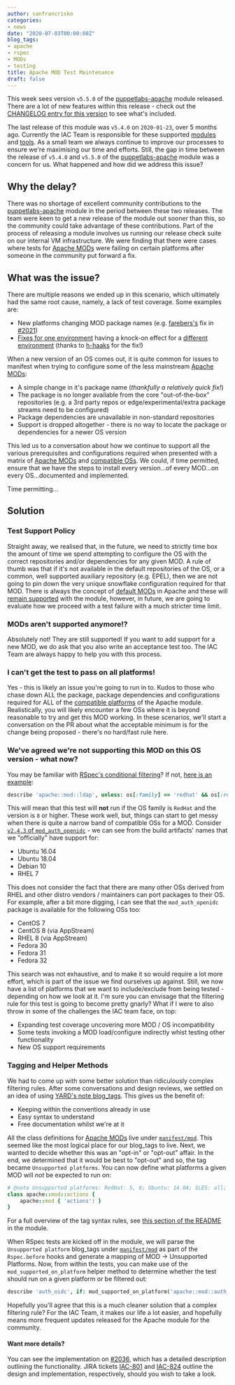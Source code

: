 ```yaml
---
author: sanfrancrisko
categories:
- news
date: "2020-07-03T00:00:00Z"
blog_tags:
- apache
- rspec
- MODs
- testing
title: Apache MOD Test Maintenance
draft: false
---
```

This week sees version `v5.5.0` of the [puppetlabs-apache][puppetlabs-apache-forge] module released.
There are a lot of new features within this release - check out the [CHANGELOG entry for this version][apache-5-5-0-changelog] to see what's included.

The last release of this module was `v5.4.0` on `2020-01-23`, over 5 months ago.
Currently the IAC Team is responsible for these supported [modules](/content-and-tooling-team/modules/) and [tools](/content-and-tooling-team/tools/).
As a small team we always continue to improve our processes to ensure we're maximising our time and efforts.
Still, the gap in time between the release of `v5.4.0` and `v5.5.0` of the [puppetlabs-apache][puppetlabs-apache-forge] module was a concern for us.
What happened and how did we address this issue?

## Why the delay?
There was no shortage of excellent community contributions to the [puppetlabs-apache][puppetlabs-apache-github] module in the period between these two releases.
The team were keen to get a new release of the module out sooner than this, so the community could take advantage of these contributions.
Part of the process of releasing a module involves us running our release check suite on our internal VM infrastructure.
We were finding that there were cases where tests for [Apache MODs][apache-mod] were failing on certain platforms after someone in the community put forward a fix.


## What was the issue?
There are multiple reasons we ended up in this scenario, which ultimately had the same root cause, namely, a lack of test coverage.
Some examples are:
- New platforms changing MOD package names (e.g. [farebers's][farebers] fix in [#2021][pr-2021])
- [Fixes for one environment][pr-1913] having a knock-on effect for a [different environment][pr-2041] (thanks to [h-haaks][h-haaks] for the fix!)

When a new version of an OS comes out, it is quite common for issues to manifest when trying to configure some of the less mainstream [Apache MODs][apache-mod]:
- A simple change in it's package name (_thankfully a relatively quick fix!_)
- The package is no longer available from the core "out-of-the-box" repositories (e.g. a 3rd party repos or edge/experimental/extra package streams need to be configured)
- Package dependencies are unavailable in non-standard repositories
- Support is dropped altogether - there is no way to locate the package or dependencies for a newer OS version

This led us to a conversation about how we continue to support all the various prerequisites and configurations required when presented with a matrix of [Apache MODs][apache-mod] and [compatible OSs][compatible-platforms].
We could, if time permitted, ensure that we have the steps to install every version...of every MOD...on every OS...documented and implemented.

Time permitting...

## Solution
### Test Support Policy
Straight away, we realised that, in the future, we need to strictly time box the amount of time we spend attempting to configure the OS with the correct repositories and/or dependencies for any given MOD.
A rule of thumb was that if it's not available in the default repositories of the OS, or a common, well supported auxiliary repository (e.g. EPEL), then we are not going to pin down the very unique snowflake configuration required for that MOD.
There is always the concept of [default MODs][default-mods-pp] in Apache and these will [remain supported][default-mods-spec] with the module, however, in future, we are going to evaluate how we proceed with a test failure with a much stricter time limit.

### MODs aren't supported anymore!?
Absolutely not! They are still supported! If you want to add support for a new MOD, we do ask that you also write an acceptance test too.
The IAC Team are always happy to help you with this process.

### I can't get the test to pass on all platforms!
Yes - this is likely an issue you're going to run in to.
Kudos to those who chase down ALL the package, package dependencies and configurations required for ALL of the [compatible platforms][compatible-platforms] of the Apache module.
Realistically, you will likely encounter a few OSs where it is beyond reasonable to try and get this MOD working.
In these scenarios, we'll start a conversation on the PR about what the acceptable minimum is for the change being proposed - there's no hard/fast rule here.

### We've agreed we're not supporting this MOD on this OS version - what now?
You may be familiar with [RSpec's conditional filtering][rspec-conditional-filtering]?
If not, [here is an example][rspec-filtering-example]:
```ruby
describe 'apache::mod::ldap', unless: os[:family] == 'redhat' && os[:release].to_i >= 8 do
```
This will mean that this test will **not** run if the OS family is `RedHat` and the version is `8` or higher.
These work well, but, things can start to get messy when there is quite a narrow band of compatible OSs for a MOD.
Consider [`v2.4.3` of `mod_auth_openidc`][mod_auth_openidc_2_4_3] - we can see from the build artifacts' names that we "officially" have support for:
- Ubuntu 16.04
- Ubuntu 18.04
- Debian 10
- RHEL 7

This does not consider the fact that there are many other OSs derived from RHEL and other distro vendors / maintainers can port packages to their OS.
For example, after a bit more digging, I can see that the `mod_auth_openidc` package is available for the following OSs too:
- CentOS 7
- CentOS 8 (via AppStream)
- RHEL 8 (via AppStream)
- Fedora 30
- Fedora 31
- Fedora 32

This search was not exhaustive, and to make it so would require a lot more effort, which is part of the issue we find ourselves up against.
Still, we now have a list of platforms that we want to include/exclude from being tested - depending on how we look at it.
I'm sure you can envisage that the filtering rule for this test is going to become pretty gnarly?
What if I were to also throw in some of the challenges the IAC team face, on top:
- Expanding test coverage uncovering more MOD / OS incompatibility
- Some tests invoking a MOD load/configure indirectly whist testing other functionality
- New OS support requirements

### Tagging and Helper Methods
We had to come up with some better solution than ridiculously complex filtering rules.
After some conversations and design reviews, we settled on an idea of using [YARD's note blog_tags][yard-note-tag].
This gives us the benefit of:
- Keeping within the conventions already in use
- Easy syntax to understand
- Free documentation whilst we're at it

All the class definitions for [Apache MODs][apache-mod] live under [`manifest/mod`][manifest/mod].
This seemed like the most logical place for our blog_tags to live.
Next, we wanted to decide whether this was an "opt-in" or "opt-out" affair.
In the end, we determined that it would be best to "opt-out" and so, the tag became `Unsupported platforms`.
You can now define what platforms a given MOD will _not_ be expected to run on:
```ruby
# @note Unsupported platforms: RedHat: 5, 6; Ubuntu: 14.04; SLES: all; Scientific: 11 SP1
class apache::mod::actions {
    apache::mod { 'actions': }
}
```
For a full overview of the tag syntax rules, see [this section of the README][tag-rules] in the module.

When RSpec tests are kicked off in the module, we will parse the `Unsupported platform` blog_tags under [`manifest/mod`][manifest/mod] as part of the `Rspec.before` hooks and generate a mapping of MOD -> Unsupported Platforms.
Now, from within the tests, you can make use of the `mod_supported_on_platform` helper method to determine whether the test should run on a given platform or be filtered out:
```ruby
describe 'auth_oidc', if: mod_supported_on_platform('apache::mod::auth_openidc') do
```

Hopefully you'll agree that this is a much cleaner solution that a complex filtering rule?
For the IAC Team, it makes our life a lot easier, and hopefully means more frequent updates released for the Apache module for the community.

#### Want more details?
You can see the implementation on [#2036][pr-2036], which has a detailed description outlining the functionality.
JIRA tickets [IAC-801][iac-801] and [IAC-824][iac-824] outline the design and implementation, respectively, should you wish to take a look.


[puppetlabs-apache-forge]:      https://forge.puppet.com/puppetlabs/apache
[puppetlabs-apache-github]:     https://github.com/puppetlabs/puppetlabs-apache
[apache-5-5-0-changelog]:       https://forge.puppet.com/puppetlabs/apache/changelog#v550-2020-07-01
[apache-mod]:                   https://httpd.apache.org/docs/2.4/mod
[MODULES-10712]:                https://tickets.puppetlabs.com/browse/MODULES-10712          
[pr-2041]:                      https://github.com/puppetlabs/puppetlabs-apache/pull/2041
[h-haaks]:                      https://github.com/h-haaks
[pr-2021]:                      https://github.com/puppetlabs/puppetlabs-apache/pull/2021
[farebers]:                     https://github.com/farebers
[pr-1913]:                      https://github.com/puppetlabs/puppetlabs-apache/pull/1913
[compatible-platforms]:         https://forge.puppet.com/puppetlabs/apache/compatibility
[default-mods-pp]:              https://github.com/puppetlabs/puppetlabs-apache/blob/master/manifests/default_mods.pp
[default-mods-spec]:            https://github.com/puppetlabs/puppetlabs-apache/blob/master/spec/acceptance/default_mods_spec.rb
[rspec-conditional-filtering]:  https://relishapp.com/rspec/rspec-core/v/3-8/docs/filtering/conditional-filters
[rspec-filtering-example]:      https://github.com/puppetlabs/puppetlabs-apache/blob/51ce2adcfc231c6a78dda5cc59c2aaf4028bb5bd/spec/acceptance/mod_ldap_spec.rb#L4
[mod_auth_openidc_2_4_3]:       https://github.com/zmartzone/mod_auth_openidc/releases/tag/v2.4.3
[yard-note-tag]:                https://www.rubydoc.info/gems/yard/file/docs/blog_tags.md#note
[manifest/mod]:                 https://github.com/puppetlabs/puppetlabs-apache/tree/983b1fd3ff178d46145f4b8c0a88bae36dfad12b/manifests/mod
[tag-rules]:                    https://github.com/puppetlabs/puppetlabs-apache/blob/c726313dad64683d05465d2f978965ad14690f35/README.md#apache-mod-test--support-lifecycle
[pr-2036]:                      https://github.com/puppetlabs/puppetlabs-apache/pull/2036
[iac-801]:                      https://tickets.puppetlabs.com/browse/IAC-801
[iac-824]:                      https://tickets.puppetlabs.com/browse/IAC-824
